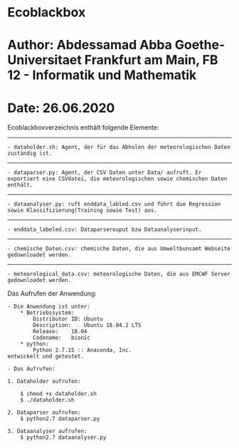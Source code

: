 # Ecoblackbox


# Author: Abdessamad Abba Goethe-Universitaet Frankfurt am Main, FB 12 - Informatik und Mathematik
# Date: 26.06.2020


Ecoblackboxverzeichnis enthält folgende Elemente:

------------------------------------------------------------------------------------------------------------------------------------------------------------------
	- dataholder.sh: Agent, der für das Abholen der meteorologischen Daten zuständig ist.
------------------------------------------------------------------------------------------------------------------------------------------------------------------
	- dataparser.py: Agent, der CSV Daten unter Data/ aufruft. Er exportiert eine CSVdatei, die meteorologischen sowie chemischen Daten enthält.
------------------------------------------------------------------------------------------------------------------------------------------------------------------
	- dataanalyser.py: ruft enddata_labled.csv und führt due Regression sowie Klassifizierung(Training sowie Test) aus.
---------------------------------------------------------------------------------------------------------------------------------------------------------------------------------------------------------------------------------------------------------
	- enddata_labeled.csv: Dataparserouput bzw Dataanalyserinput.
------------------------------------------------------------------------------------------------------------------------------------------------------------------
	- chemische_Daten.csv: chemische Daten, die aus Umweltbunsamt Webseite gedownloadet werden.
------------------------------------------------------------------------------------------------------------------------------------------------------------------
	- meteorological_data.csv: meteorologische Daten, die aus EMCWF Server gedownloadet werden.


Das Aufrufen der Anwendung:

	- Die Anwendung ist unter:
		* Betriebssystem:
			Distributor ID:	Ubuntu
			Description:	Ubuntu 18.04.2 LTS
			Release:	18.04
			Codename:	bionic
		* python:
			Python 2.7.15 :: Anaconda, Inc.
	entwickelt und getestet.

	- Das Aufrufen:
	
	1. Dataholder aufrufen:
		
		$ chmod +x dataholder.sh
		$ ./dataholder.sh
		 
	2. Dataparser aufrufen:
		$ python2.7 dataparser.py
		
	3. Dataanalyser aufrufen:
		$ python2.7 dataanalyser.py
